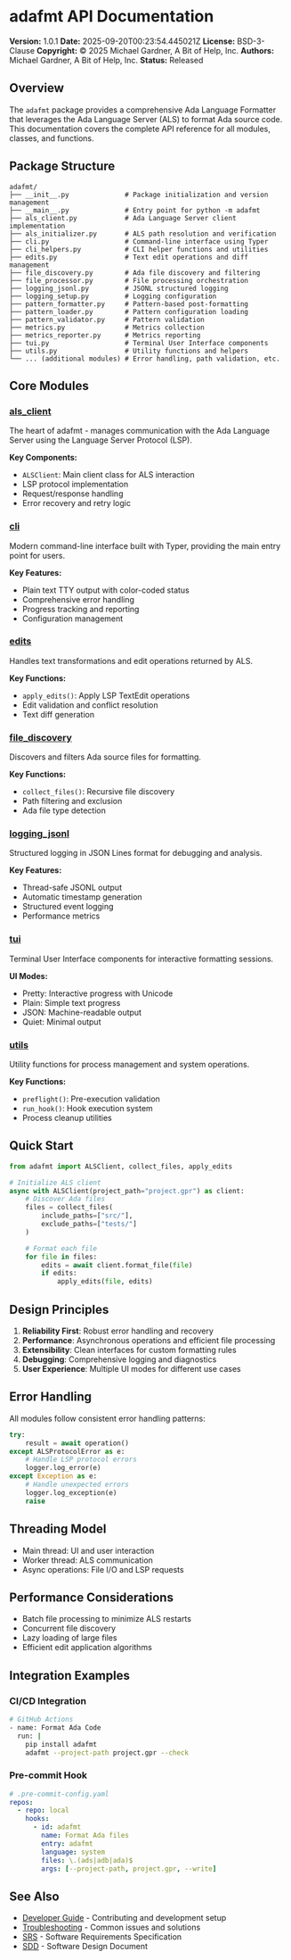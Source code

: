 # adafmt API Documentation

**Version:** 1.0.1
**Date:** 2025-09-20T00:23:54.445021Z
**License:** BSD-3-Clause
**Copyright:** © 2025 Michael Gardner, A Bit of Help, Inc.
**Authors:** Michael Gardner, A Bit of Help, Inc.
**Status:** Released

## Overview

The `adafmt` package provides a comprehensive Ada Language Formatter that leverages the Ada Language Server (ALS) to format Ada source code. This documentation covers the complete API reference for all modules, classes, and functions.

## Package Structure

```
adafmt/
├── __init__.py              # Package initialization and version management
├── __main__.py              # Entry point for python -m adafmt
├── als_client.py            # Ada Language Server client implementation
├── als_initializer.py       # ALS path resolution and verification
├── cli.py                   # Command-line interface using Typer
├── cli_helpers.py           # CLI helper functions and utilities
├── edits.py                 # Text edit operations and diff management
├── file_discovery.py        # Ada file discovery and filtering
├── file_processor.py        # File processing orchestration
├── logging_jsonl.py         # JSONL structured logging
├── logging_setup.py         # Logging configuration
├── pattern_formatter.py     # Pattern-based post-formatting
├── pattern_loader.py        # Pattern configuration loading
├── pattern_validator.py     # Pattern validation
├── metrics.py               # Metrics collection
├── metrics_reporter.py      # Metrics reporting
├── tui.py                   # Terminal User Interface components
├── utils.py                 # Utility functions and helpers
└── ... (additional modules) # Error handling, path validation, etc.
```

## Core Modules

### [als_client](./als_client.md)
The heart of adafmt - manages communication with the Ada Language Server using the Language Server Protocol (LSP).

**Key Components:**
- `ALSClient`: Main client class for ALS interaction
- LSP protocol implementation
- Request/response handling
- Error recovery and retry logic

### [cli](./cli.md)
Modern command-line interface built with Typer, providing the main entry point for users.

**Key Features:**
- Plain text TTY output with color-coded status
- Comprehensive error handling
- Progress tracking and reporting
- Configuration management

### [edits](./edits.md)
Handles text transformations and edit operations returned by ALS.

**Key Functions:**
- `apply_edits()`: Apply LSP TextEdit operations
- Edit validation and conflict resolution
- Text diff generation

### [file_discovery](./file_discovery.md)
Discovers and filters Ada source files for formatting.

**Key Functions:**
- `collect_files()`: Recursive file discovery
- Path filtering and exclusion
- Ada file type detection

### [logging_jsonl](./logging_jsonl.md)
Structured logging in JSON Lines format for debugging and analysis.

**Key Features:**
- Thread-safe JSONL output
- Automatic timestamp generation
- Structured event logging
- Performance metrics

### [tui](./tui.md)
Terminal User Interface components for interactive formatting sessions.

**UI Modes:**
- Pretty: Interactive progress with Unicode
- Plain: Simple text progress
- JSON: Machine-readable output
- Quiet: Minimal output

### [utils](./utils.md)
Utility functions for process management and system operations.

**Key Functions:**
- `preflight()`: Pre-execution validation
- `run_hook()`: Hook execution system
- Process cleanup utilities

## Quick Start

```python
from adafmt import ALSClient, collect_files, apply_edits

# Initialize ALS client
async with ALSClient(project_path="project.gpr") as client:
    # Discover Ada files
    files = collect_files(
        include_paths=["src/"],
        exclude_paths=["tests/"]
    )

    # Format each file
    for file in files:
        edits = await client.format_file(file)
        if edits:
            apply_edits(file, edits)
```

## Design Principles

1. **Reliability First**: Robust error handling and recovery
2. **Performance**: Asynchronous operations and efficient file processing
3. **Extensibility**: Clean interfaces for custom formatting rules
4. **Debugging**: Comprehensive logging and diagnostics
5. **User Experience**: Multiple UI modes for different use cases

## Error Handling

All modules follow consistent error handling patterns:

```python
try:
    result = await operation()
except ALSProtocolError as e:
    # Handle LSP protocol errors
    logger.log_error(e)
except Exception as e:
    # Handle unexpected errors
    logger.log_exception(e)
    raise
```

## Threading Model

- Main thread: UI and user interaction
- Worker thread: ALS communication
- Async operations: File I/O and LSP requests

## Performance Considerations

- Batch file processing to minimize ALS restarts
- Concurrent file discovery
- Lazy loading of large files
- Efficient edit application algorithms

## Integration Examples

### CI/CD Integration

```bash
# GitHub Actions
- name: Format Ada Code
  run: |
    pip install adafmt
    adafmt --project-path project.gpr --check
```

### Pre-commit Hook

```yaml
# .pre-commit-config.yaml
repos:
  - repo: local
    hooks:
      - id: adafmt
        name: Format Ada files
        entry: adafmt
        language: system
        files: \.(ads|adb|ada)$
        args: [--project-path, project.gpr, --write]
```

## See Also

- [Developer Guide](../DEVELOPER_GUIDE.md) - Contributing and development setup
- [Troubleshooting](../TROUBLESHOOTING.md) - Common issues and solutions
- [SRS](../SRS.md) - Software Requirements Specification
- [SDD](../SDD.md) - Software Design Document

